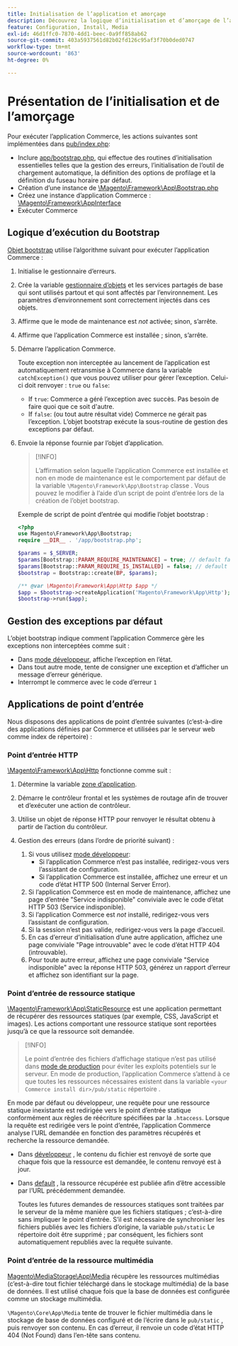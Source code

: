 ```yaml
---
title: Initialisation de l’application et amorçage
description: Découvrez la logique d’initialisation et d’amorçage de l’application Commerce.
feature: Configuration, Install, Media
exl-id: 46d1ffc0-7870-4dd1-beec-0a9ff858ab62
source-git-commit: 403a5937561d82b02fd126c95af3f70b0ded0747
workflow-type: tm+mt
source-wordcount: '863'
ht-degree: 0%

---
```


# Présentation de l’initialisation et de l’amorçage

Pour exécuter l’application Commerce, les actions suivantes sont implémentées dans [pub/index.php][index]:

- Inclure [app/bootstrap.php][bootinitial], qui effectue des routines d’initialisation essentielles telles que la gestion des erreurs, l’initialisation de l’outil de chargement automatique, la définition des options de profilage et la définition du fuseau horaire par défaut.
- Création d’une instance de [\Magento\Framework\App\Bootstrap.php][bootstrap] <!-- It requires initialization parameters to be specified in constructor. Normally, the $_SERVER super-global variable is supposed to be passed there. -->
- Créez une instance d’application Commerce : [\Magento\Framework\AppInterface][app-face]
- Exécuter Commerce

## Logique d’exécution du Bootstrap

[Objet bootstrap][bootinitial] utilise l’algorithme suivant pour exécuter l’application Commerce :

1. Initialise le gestionnaire d’erreurs.
1. Crée la variable [gestionnaire d’objets][object] et les services partagés de base qui sont utilisés partout et qui sont affectés par l’environnement. Les paramètres d’environnement sont correctement injectés dans ces objets.
1. Affirme que le mode de maintenance est _not_ activée; sinon, s’arrête.
1. Affirme que l’application Commerce est installée ; sinon, s’arrête.
1. Démarre l’application Commerce.

   Toute exception non interceptée au lancement de l’application est automatiquement retransmise à Commerce dans la variable `catchException()` que vous pouvez utiliser pour gérer l’exception. Celui-ci doit renvoyer : `true` ou `false`:

   - If `true`: Commerce a géré l’exception avec succès. Pas besoin de faire quoi que ce soit d&#39;autre.
   - If `false`: (ou tout autre résultat vide) Commerce ne gérait pas l’exception. L’objet bootstrap exécute la sous-routine de gestion des exceptions par défaut.

1. Envoie la réponse fournie par l’objet d’application.

   >[!INFO]
   >
   >L’affirmation selon laquelle l’application Commerce est installée et non en mode de maintenance est le comportement par défaut de la variable `\Magento\Framework\App\Bootstrap` classe . Vous pouvez le modifier à l’aide d’un script de point d’entrée lors de la création de l’objet bootstrap.

   Exemple de script de point d’entrée qui modifie l’objet bootstrap :

   ```php
   <?php
   use Magento\Framework\App\Bootstrap;
   require __DIR__ . '/app/bootstrap.php';
   
   $params = $_SERVER;
   $params[Bootstrap::PARAM_REQUIRE_MAINTENANCE] = true; // default false
   $params[Bootstrap::PARAM_REQUIRE_IS_INSTALLED] = false; // default true
   $bootstrap = Bootstrap::create(BP, $params);
   
   /** @var \Magento\Framework\App\Http $app */
   $app = $bootstrap->createApplication('Magento\Framework\App\Http');
   $bootstrap->run($app);
   ```

## Gestion des exceptions par défaut

L’objet bootstrap indique comment l’application Commerce gère les exceptions non interceptées comme suit :

- Dans [mode développeur](../bootstrap/application-modes.md#developer-mode), affiche l’exception en l’état.
- Dans tout autre mode, tente de consigner une exception et d’afficher un message d’erreur générique.
- Interrompt le commerce avec le code d’erreur `1`

## Applications de point d’entrée

Nous disposons des applications de point d’entrée suivantes (c’est-à-dire des applications définies par Commerce et utilisées par le serveur web comme index de répertoire) :

### Point d’entrée HTTP

[\Magento\Framework\App\Http][http] fonctionne comme suit :

1. Détermine la variable [zone d’application](https://developer.adobe.com/commerce/php/architecture/modules/areas/).
1. Démarre le contrôleur frontal et les systèmes de routage afin de trouver et d’exécuter une action de contrôleur.
1. Utilise un objet de réponse HTTP pour renvoyer le résultat obtenu à partir de l’action du contrôleur.
1. Gestion des erreurs (dans l’ordre de priorité suivant) :

   1. Si vous utilisez [mode développeur](../bootstrap/application-modes.md#developer-mode):
      - Si l’application Commerce n’est pas installée, redirigez-vous vers l’assistant de configuration.
      - Si l’application Commerce est installée, affichez une erreur et un code d’état HTTP 500 (Internal Server Error).
   1. Si l’application Commerce est en mode de maintenance, affichez une page d’entrée &quot;Service indisponible&quot; conviviale avec le code d’état HTTP 503 (Service indisponible).
   1. Si l’application Commerce est _not_ installé, redirigez-vous vers l’assistant de configuration.
   1. Si la session n’est pas valide, redirigez-vous vers la page d’accueil.
   1. En cas d’erreur d’initialisation d’une autre application, affichez une page conviviale &quot;Page introuvable&quot; avec le code d’état HTTP 404 (introuvable).
   1. Pour toute autre erreur, affichez une page conviviale &quot;Service indisponible&quot; avec la réponse HTTP 503, générez un rapport d’erreur et affichez son identifiant sur la page.

### Point d’entrée de ressource statique

[\Magento\Framework\App\StaticResource][static-resource] est une application permettant de récupérer des ressources statiques (par exemple, CSS, JavaScript et images). Les actions comportant une ressource statique sont reportées jusqu’à ce que la ressource soit demandée.

>[!INFO]
>
>Le point d’entrée des fichiers d’affichage statique n’est pas utilisé dans [mode de production](application-modes.md#production-mode) pour éviter les exploits potentiels sur le serveur. En mode de production, l’application Commerce s’attend à ce que toutes les ressources nécessaires existent dans la variable `<your Commerce install dir>/pub/static` répertoire .

En mode par défaut ou développeur, une requête pour une ressource statique inexistante est redirigée vers le point d’entrée statique conformément aux règles de réécriture spécifiées par la `.htaccess`.
Lorsque la requête est redirigée vers le point d’entrée, l’application Commerce analyse l’URL demandée en fonction des paramètres récupérés et recherche la ressource demandée.

- Dans [développeur](application-modes.md#developer-mode) , le contenu du fichier est renvoyé de sorte que chaque fois que la ressource est demandée, le contenu renvoyé est à jour.
- Dans [default](application-modes.md#default-mode) , la ressource récupérée est publiée afin d’être accessible par l’URL précédemment demandée.

   Toutes les futures demandes de ressources statiques sont traitées par le serveur de la même manière que les fichiers statiques ; c’est-à-dire sans impliquer le point d’entrée. S’il est nécessaire de synchroniser les fichiers publiés avec les fichiers d’origine, la variable `pub/static` Le répertoire doit être supprimé ; par conséquent, les fichiers sont automatiquement republiés avec la requête suivante.

### Point d’entrée de la ressource multimédia

[Magento\MediaStorage\App\Media][media] récupère les ressources multimédias (c’est-à-dire tout fichier téléchargé dans le stockage multimédia) de la base de données. Il est utilisé chaque fois que la base de données est configurée comme un stockage multimédia.

`\Magento\Core\App\Media` tente de trouver le fichier multimédia dans le stockage de base de données configuré et de l’écrire dans le `pub/static` , puis renvoyer son contenu. En cas d’erreur, il renvoie un code d’état HTTP 404 (Not Found) dans l’en-tête sans contenu.

<!-- Link Definitions -->

[app-face]: https://github.com/magento/magento2/tree/2.4/lib/internal/Magento/Framework/AppInterface.php
[bootinitial]: https://github.com/magento/magento2/tree/2.4/app/bootstrap.php
[bootstrap]: https://github.com/magento/magento2/tree/2.4/lib/internal/Magento/Framework/App/Bootstrap.php
[http]: https://github.com/magento/magento2/tree/2.4/lib/internal/Magento/Framework/App/Http
[index]: https://github.com/magento/magento2/tree/2.4/pub/index.php
[media]: https://github.com/magento/magento2/tree/2.4/app/code/Magento/MediaStorage/App/Media.php
[object]: https://github.com/magento/magento2/tree/2.4/lib/internal/Magento/Framework/ObjectManager
[static-resource]: https://github.com/magento/magento2/tree/2.4/lib/internal/Magento/Framework/App/StaticResource.php
